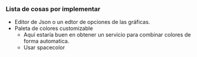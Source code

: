 ### Lista de cosas por implementar

- Editor de Json o un edtor de opciones de las gráficas.
- Paleta de colores customizable 
  - Aquí estaría buen en obtener un servicio para combinar colores de forma automatica. 
  - Usar spacecolor 
